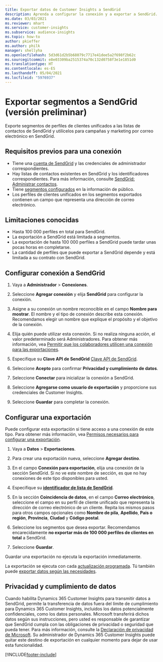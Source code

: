 ```yaml
---
title: Exportar datos de Customer Insights a SendGrid
description: Aprenda a configurar la conexión y a exportar a SendGrid.
ms.date: 03/03/2021
ms.reviewer: mhart
ms.service: customer-insights
ms.subservice: audience-insights
ms.topic: how-to
author: pkieffer
ms.author: philk
manager: shellyha
ms.openlocfilehash: 5d3d61d2b5b68079c7717e41dee5a2f698f2b62c
ms.sourcegitcommit: e8e03309ba2515374a70c132d0758f3e1e1851d0
ms.translationtype: HT
ms.contentlocale: es-ES
ms.lasthandoff: 05/04/2021
ms.locfileid: "5976937"
---
```

# <a name="export-segments-to-sendgrid-preview"></a>Exportar segmentos a SendGrid (versión preliminar)

Exporte segmentos de perfiles de clientes unificados a las listas de contactos de SendGrid y utilícelos para campañas y marketing por correo electrónico en SendGrid. 

## <a name="prerequisites-for-a-connection"></a>Requisitos previos para una conexión

-   Tiene una [cuenta de SendGrid](https://sendgrid.com/) y las credenciales de administrador correspondientes.
-   Hay listas de contactos existentes en SendGrid y los identificadores correspondientes. Para más información, consulte [SendGrid: Administrar contactos](https://sendgrid.com/docs/ui/managing-contacts/create-and-manage-contacts/#manage-contacts).
-   Tiene [segmentos configurados](segments.md) en la información de público.
-   Los perfiles de clientes unificados en los segmentos exportados contienen un campo que representa una dirección de correo electrónico.

## <a name="known-limitations"></a>Limitaciones conocidas

- Hasta 100 000 perfiles en total para SendGrid.
- La exportación a SendGrid está limitada a segmentos.
- La exportación de hasta 100 000 perfiles a SendGrid puede tardar unas pocas horas en completarse. 
- La cantidad de perfiles que puede exportar a SendGrid depende y está limitada a su contrato con SendGrid.

## <a name="set-up-connection-to-sendgrid"></a>Configurar conexión a SendGrid

1. Vaya a **Administrador** > **Conexiones**.

1. Seleccione **Agregar conexión** y elija **SendGrid** para configurar la conexión.

1. Asigne a su conexión un nombre reconocible en el campo **Nombre para mostrar**. El nombre y el tipo de conexión describe esta conexión. Recomendamos elegir un nombre que explique el propósito y el objetivo de la conexión.

1. Elija quién puede utilizar esta conexión. Si no realiza ninguna acción, el valor predeterminado será Administradores. Para obtener más información, vea [Permitir que los colaboradores utilicen una conexión para las exportaciones](connections.md#allow-contributors-to-use-a-connection-for-exports).

1. Especifique su **Clave API de SendGrid** [Clave API de SendGrid](https://sendgrid.com/docs/ui/account-and-settings/api-keys/).

1. Seleccione **Acepto** para confirmar **Privacidad y cumplimiento de datos**.

1. Seleccione **Conectar** para inicializar la conexión a SendGrid.

1. Seleccione **Agregarse como usuario de exportación** y proporcione sus credenciales de Customer Insights.

1. Seleccione **Guardar** para completar la conexión.

## <a name="configure-an-export"></a>Configurar una exportación

Puede configurar esta exportación si tiene acceso a una conexión de este tipo. Para obtener más información, vea [Permisos necesarios para configurar una exportación](export-destinations.md#set-up-a-new-export).

1. Vaya a **Datos** > **Exportaciones**.

1. Para crear una exportación nueva, seleccione **Agregar destino**.

1. En el campo **Conexión para exportación**, elija una conexión de la sección SendGrid. Si no ve este nombre de sección, es que no hay conexiones de este tipo disponibles para usted.

1. Especifique su **[identificador de lista de SendGrid](https://sendgrid.com/docs/ui/managing-contacts/create-and-manage-contacts/#manage-contacts)**.

1. En la sección **Coincidencia de datos**, en el campo **Correo electrónico**, seleccione el campo en su perfil de cliente unificado que representa la dirección de correo electrónico de un cliente. Repita los mismos pasos para otros campos opcionales como **Nombre de pila**, **Apellido**, **País o región**, **Provincia**, **Ciudad** y **Código postal**.

1. Seleccione los segmentos que desea exportar. Recomendamos encarecidamente **no exportar más de 100 000 perfiles de clientes en total** a SendGrid. 

1. Seleccione **Guardar**.

Guardar una exportación no ejecuta la exportación inmediatamente.

La exportación se ejecuta con cada [actualización programada](system.md#schedule-tab). Tú también puede [exportar datos según las necesidades](export-destinations.md#run-exports-on-demand). 

## <a name="data-privacy-and-compliance"></a>Privacidad y cumplimiento de datos

Cuando habilita Dynamics 365 Customer Insights para transmitir datos a SendGrid, permite la transferencia de datos fuera del límite de cumplimiento para Dynamics 365 Customer Insights, incluidos los datos potencialmente confidenciales, como los datos personales. Microsoft transferirá dichos datos según sus instrucciones, pero usted es responsable de garantizar que SendGrid cumpla con las obligaciones de privacidad o seguridad que pueda tener. Para más información, consulte la [Declaración de privacidad de Microsoft](https://go.microsoft.com/fwlink/?linkid=396732).
Su administrador de Dynamics 365 Customer Insights puede quitar este destino de exportación en cualquier momento para dejar de usar esta funcionalidad.


[!INCLUDE[footer-include](../includes/footer-banner.md)]